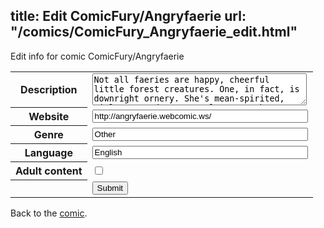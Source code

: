 title: Edit ComicFury/Angryfaerie
url: "/comics/ComicFury_Angryfaerie_edit.html"
---
Edit info for comic ComicFury/Angryfaerie

<form name="comic" action="http://gaepostmail.appspot.com/comic/" method="post">
<table class="comicinfo">
<tr>
<th>Description</th><td><textarea name="description" cols="40" rows="3">Not all faeries are happy, cheerful little forest creatures. One, in fact, is downright ornery. She's mean-spirited, violent.. and ANGRY. Welcome to the twisted world of Angry Faerie.</textarea></td>
</tr>
<tr>
<th>Website</th><td><input type="text" name="url" value="http://angryfaerie.webcomic.ws/" size="40"/></td>
</tr>
<tr>
<th>Genre</th><td><input type="text" name="genre" value="Other" size="40"/></td>
</tr>
<tr>
<th>Language</th><td><input type="text" name="language" value="English" size="40"/></td>
</tr>
<tr>
<th>Adult content</th><td><input type="checkbox" name="adult" value="adult" /></td>
</tr>
<tr>
<th></th><td>
<input type="hidden" name="comic" value="ComicFury_Angryfaerie" />
<input type="submit" name="submit" value="Submit" />
</td>
</tr>
</table>
</form>

Back to the [comic](ComicFury_Angryfaerie.html).
